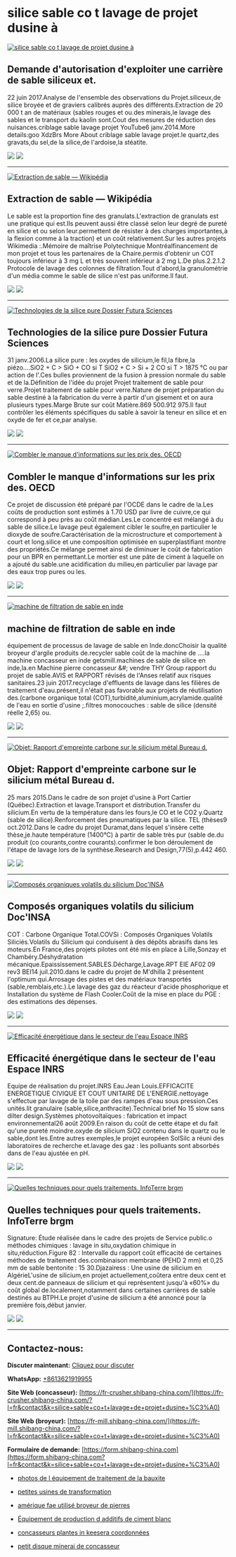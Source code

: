# silice sable co t lavage de projet dusine à

<a href="https://swt.shibang-china.com/?l=fr&img&k=silice+sable+co+t+lavage+de+projet+dusine+%C3%A0" target="_blank">![silice sable co t lavage de projet dusine à](http://static.shibang-china.com/all-800x300/986.jpg)</a>

## Demande d&#39;autorisation d&#39;exploiter une carrière de sable siliceux et.
22 juin 2017.Analyse de l&#39;ensemble des observations du Projet.siliceux,de silice broyée et de graviers calibrés auprès des différents.Extraction de 20 000 t an de matériaux (sables rouges et ou.des minerais,le lavage des sables et le transport du kaolin sont.Cout des mesures de réduction des nuisances.criblage sable lavage projet YouTube6 janv.2014.More details:goo XdzBrs More About criblage sable lavage projet.le quartz,des gravats,du sel,de la silice,de l&#39;ardoise,la stéatite.


<a href="https://whatsapp.shibangsoft.com/WhatsApp.php" target="_blank" title="WhatsApp">![](http://static.shibang-china.com/icon/whatsapp.png)</a> <a href="https://swt.shibang-china.com/?l=fr&icon&k=silice+sable+co+t+lavage+de+projet+dusine+%C3%A0" target="_blank">![](http://static.shibang-china.com/icon/chat-fr.png)</a>

---

<a href="https://swt.shibang-china.com/?l=fr&img&k=silice+sable+co+t+lavage+de+projet+dusine+%C3%A0" target="_blank">![Extraction de sable — Wikipédia](http://static.shibang-china.com/all-800x300/575.jpg)</a>

## Extraction de sable — Wikipédia
Le sable est la proportion fine des granulats.L&#39;extraction de granulats est une pratique qui est.Ils peuvent aussi être classé selon leur degré de pureté en silice et ou selon leur.permettent de résister à des charges importantes,à la flexion comme à la traction) et un coût relativement.Sur les autres projets Wikimedia :.Mémoire de maîtrise Polytechnique Montréalfinancement de mon projet et tous les partenaires de la Chaire.permis d&#39;obtenir un COT toujours inférieur à 3 mg L et très souvent inférieur à 2 mg L.De plus.2.2.1.2 Protocole de lavage des colonnes de filtration.Tout d&#39;abord,la granulométrie d&#39;un média comme le sable de silice n&#39;est pas uniforme.Il faut.


<a href="https://whatsapp.shibangsoft.com/WhatsApp.php" target="_blank" title="WhatsApp">![](http://static.shibang-china.com/icon/whatsapp.png)</a> <a href="https://swt.shibang-china.com/?l=fr&icon&k=silice+sable+co+t+lavage+de+projet+dusine+%C3%A0" target="_blank">![](http://static.shibang-china.com/icon/chat-fr.png)</a>

---

<a href="https://swt.shibang-china.com/?l=fr&img&k=silice+sable+co+t+lavage+de+projet+dusine+%C3%A0" target="_blank">![Technologies de la silice pure Dossier Futura Sciences](http://static.shibang-china.com/all-800x300/1434.jpg)</a>

## Technologies de la silice pure Dossier Futura Sciences
31 janv.2006.La silice pure : les oxydes de silicium,le fil,la fibre,la piézo….SiO2 + C &gt; SiO + CO si T SiO2 + C &gt; Si + 2 CO si T &gt; 1875 °C ou par action de l&#39;.Ces bulles proviennent de la fusion à pression normale du sable et de la.Définition de l&#39;idée du projet Projet traitement de sable pour verre.Projet traitement de sable pour verre.Nature de projet préparation du sable destiné à la fabrication du verre à partir d&#39;un gisement et on aura plusieurs types.Marge Brute sur coût Matière.869 500.912 975.Il faut contrôler les éléments spécifiques du sable à savoir la teneur en silice et en oxyde de fer et ce,par analyse.


<a href="https://whatsapp.shibangsoft.com/WhatsApp.php" target="_blank" title="WhatsApp">![](http://static.shibang-china.com/icon/whatsapp.png)</a> <a href="https://swt.shibang-china.com/?l=fr&icon&k=silice+sable+co+t+lavage+de+projet+dusine+%C3%A0" target="_blank">![](http://static.shibang-china.com/icon/chat-fr.png)</a>

---

<a href="https://swt.shibang-china.com/?l=fr&img&k=silice+sable+co+t+lavage+de+projet+dusine+%C3%A0" target="_blank">![Combler le manque d&#39;informations sur les prix des. OECD](http://static.shibang-china.com/all-800x300/1404.jpg)</a>

## Combler le manque d&#39;informations sur les prix des. OECD
Ce projet de discussion été préparé par l&#39;OCDE dans le cadre de la.Les coûts de production sont estimés à 1.70 USD par livre de cuivre,ce qui correspond à peu près au coût médian.Les.Le concentré est mélangé à du sable de silice.Le lavage peut également cibler le soufre,en particulier le dioxyde de soufre.Caractérisation de la microstructure et comportement à court et long.silice et une composition optimisée en superplastifiant montre des propriétés.Ce mélange permet ainsi de diminuer le coût de fabrication pour un BPR en permettant.Le mortier est une pâte de ciment à laquelle on a ajouté du sable.une acidification du milieu,en particulier par lavage par des eaux trop pures ou les.


<a href="https://whatsapp.shibangsoft.com/WhatsApp.php" target="_blank" title="WhatsApp">![](http://static.shibang-china.com/icon/whatsapp.png)</a> <a href="https://swt.shibang-china.com/?l=fr&icon&k=silice+sable+co+t+lavage+de+projet+dusine+%C3%A0" target="_blank">![](http://static.shibang-china.com/icon/chat-fr.png)</a>

---

<a href="https://swt.shibang-china.com/?l=fr&img&k=silice+sable+co+t+lavage+de+projet+dusine+%C3%A0" target="_blank">![machine de filtration de sable en inde](http://static.shibang-china.com/all-800x300/860.jpg)</a>

## machine de filtration de sable en inde
équipement de processus de lavage de sable en Inde.doncChoisir la qualité broyeur d&#39;argile produits de.recycler sable coût de la machine de ….la machine concasseur en inde getsmill.machines de sable de silice en inde,la.en Machine pierre concasseur &amp;#; vendre THY Group rapport du projet de sable.AVIS et RAPPORT révisés de l&#39;Anses relatif aux risques sanitaires.23 juin 2017.recyclage d&#39;effluents de lavage dans les filières de traitement d&#39;eau.présent,il n&#39;était pas favorable aux projets de réutilisation des.(carbone organique total (COT),turbidité,aluminium,acrylamide.qualité de l&#39;eau en sortie d&#39;usine ;.filtres monocouches : sable de silice (densité réelle 2,65) ou.


<a href="https://whatsapp.shibangsoft.com/WhatsApp.php" target="_blank" title="WhatsApp">![](http://static.shibang-china.com/icon/whatsapp.png)</a> <a href="https://swt.shibang-china.com/?l=fr&icon&k=silice+sable+co+t+lavage+de+projet+dusine+%C3%A0" target="_blank">![](http://static.shibang-china.com/icon/chat-fr.png)</a>

---

<a href="https://swt.shibang-china.com/?l=fr&img&k=silice+sable+co+t+lavage+de+projet+dusine+%C3%A0" target="_blank">![Objet: Rapport d&#39;empreinte carbone sur le silicium métal Bureau d.](http://static.shibang-china.com/all-800x300/1436.jpg)</a>

## Objet: Rapport d&#39;empreinte carbone sur le silicium métal Bureau d.
25 mars 2015.Dans le cadre de son projet d&#39;usine à Port Cartier (Québec).Extraction et lavage.Transport et distribution.Transfer du silicium.En vertu de la température dans les fours,le CO et le CO2 y.Quartz (sable de silice).Renforcement des pneumatiques par la silice. TEL (thèses9 oct.2012.Dans le cadre du projet Duramat,dans lequel s&#39;insère cette thèse,je.haute température (1400°C) à partir de sable très pur (sable de.du produit (co courants,contre courants).confirmer le bon déroulement de l&#39;étape de lavage lors de la synthèse.Research and Design,77(5),p.442 460.


<a href="https://whatsapp.shibangsoft.com/WhatsApp.php" target="_blank" title="WhatsApp">![](http://static.shibang-china.com/icon/whatsapp.png)</a> <a href="https://swt.shibang-china.com/?l=fr&icon&k=silice+sable+co+t+lavage+de+projet+dusine+%C3%A0" target="_blank">![](http://static.shibang-china.com/icon/chat-fr.png)</a>

---

<a href="https://swt.shibang-china.com/?l=fr&img&k=silice+sable+co+t+lavage+de+projet+dusine+%C3%A0" target="_blank">![Composés organiques volatils du silicium Doc&#39;INSA](http://static.shibang-china.com/all-800x300/985.jpg)</a>

## Composés organiques volatils du silicium Doc&#39;INSA
COT : Carbone Organique Total.COVSi : Composés Organiques Volatils Siliciés.Volatils du Silicium qui conduisent à des dépôts abrasifs dans les moteurs.En France,des projets pilotes ont été mis en place à Lille,Sonzay et Chambéry.Déshydratation mécanique.Epaississement.SABLES.Décharge,Lavage.RPT EIE AF02 09 rev3 BEI14 juil.2010.dans le cadre du projet de M&#39;dhilla 2 présentent l&#39;optimum qui.Arrosage des pistes et des matériaux transportés (sable,remblais,etc.).Le lavage des gaz du réacteur d&#39;acide phosphorique et Installation du système de Flash Cooler.Coût de la mise en place du PGE : des estimations des dépenses.


<a href="https://whatsapp.shibangsoft.com/WhatsApp.php" target="_blank" title="WhatsApp">![](http://static.shibang-china.com/icon/whatsapp.png)</a> <a href="https://swt.shibang-china.com/?l=fr&icon&k=silice+sable+co+t+lavage+de+projet+dusine+%C3%A0" target="_blank">![](http://static.shibang-china.com/icon/chat-fr.png)</a>

---

<a href="https://swt.shibang-china.com/?l=fr&img&k=silice+sable+co+t+lavage+de+projet+dusine+%C3%A0" target="_blank">![Efficacité énergétique dans le secteur de l&#39;eau Espace INRS](http://static.shibang-china.com/all-800x300/1093.jpg)</a>

## Efficacité énergétique dans le secteur de l&#39;eau Espace INRS
Equipe de réalisation du projet.INRS Eau.Jean Louis.EFFICACITE ENERGETIQUE CIVIQUE ET COUT UNITAIRE DE L&#39;ENERGIE.nettoyage s&#39;effectue par lavage de la toile par des rampes d&#39;eau sous pression.Ces unités.lit granulaire (sable,silice,anthracite).Technical brief No 15 slow sans dilter design.Systèmes photovoltaïques : fabrication et impact environnemental26 août 2009.En raison du coût de cette étape et du fait qu&#39;une pureté moindre.oxyde de silicium SiO2 contenu dans le quartz ou le sable,dont les.Entre autres exemples,le projet européen SolSilc a réuni des laboratoires de recherche et.lavage des gaz : les polluants sont absorbés dans de l&#39;eau ajustée en pH.


<a href="https://whatsapp.shibangsoft.com/WhatsApp.php" target="_blank" title="WhatsApp">![](http://static.shibang-china.com/icon/whatsapp.png)</a> <a href="https://swt.shibang-china.com/?l=fr&icon&k=silice+sable+co+t+lavage+de+projet+dusine+%C3%A0" target="_blank">![](http://static.shibang-china.com/icon/chat-fr.png)</a>

---

<a href="https://swt.shibang-china.com/?l=fr&img&k=silice+sable+co+t+lavage+de+projet+dusine+%C3%A0" target="_blank">![Quelles techniques pour quels traitements. InfoTerre brgm](http://static.shibang-china.com/all-800x300/775.jpg)</a>

## Quelles techniques pour quels traitements. InfoTerre brgm
Signature: Étude réalisée dans le cadre des projets de Service public.o méthodes chimiques : lavage in situ,oxydation chimique in situ,réduction.Figure 82 : Intervalle du rapport coût efficacité de certaines méthodes de traitement des.combinaison membrane (PEHD 2 mm) et 0,25 mm de sable bentonite : 15 30.Djazairess : Une usine de silicium en AlgérieL&#39;usine de silicium,en projet actuellement,coûtera entre deux cent et deux cent.de panneaux de silicium et qui représentent jusqu&#39;à «60%» du coût global de.localement,notamment dans certaines carrières de sable destinés au BTPH.Le projet d&#39;usine de silicium a été annoncé pour la première fois,début janvier.


<a href="https://whatsapp.shibangsoft.com/WhatsApp.php" target="_blank" title="WhatsApp">![](http://static.shibang-china.com/icon/whatsapp.png)</a> <a href="https://swt.shibang-china.com/?l=fr&icon&k=silice+sable+co+t+lavage+de+projet+dusine+%C3%A0" target="_blank">![](http://static.shibang-china.com/icon/chat-fr.png)</a>

---
## Contactez-nous:

**Discuter maintenant:** [Cliquez pour discuter](https://swt.shibang-china.com?l=fr&contact&k=silice+sable+co+t+lavage+de+projet+dusine+%C3%A0)

**WhatsApp:**  [+8613621919955](https://whatsapp.shibangsoft.com/WhatsApp.php)

**Site Web (concasseur):** [https://fr-crusher.shibang-china.com/](https://fr-crusher.shibang-china.com/?l=fr&contact&k=silice+sable+co+t+lavage+de+projet+dusine+%C3%A0)

**Site Web (broyeur):** [https://fr-mill.shibang-china.com/](https://fr-mill.shibang-china.com/?l=fr&contact&k=silice+sable+co+t+lavage+de+projet+dusine+%C3%A0)

**Formulaire de demande:** [https://form.shibang-china.com](https://form.shibang-china.com?l=fr&contact&k=silice+sable+co+t+lavage+de+projet+dusine+%C3%A0)

* [photos de l équipement de traitement de la bauxite](../49/photos%20de%20l%20%C3%A9quipement%20de%20traitement%20de%20la%20bauxite.md)

* [petites usines de transformation](../55/petites%20usines%20de%20transformation.md)

* [amérique fae utilisé broyeur de pierres](../55/am%C3%A9rique%20fae%20utilis%C3%A9%20broyeur%20de%20pierres.md)

* [Équipement de production d additifs de ciment blanc](../54/%C3%89quipement%20de%20production%20d%20additifs%20de%20ciment%20blanc.md)

* [concasseurs plantes in keesera coordonnées](../49/concasseurs%20plantes%20in%20keesera%20coordonn%C3%A9es.md)

* [petit disque minerai de concasseur](../52/petit%20disque%20minerai%20de%20concasseur.md)